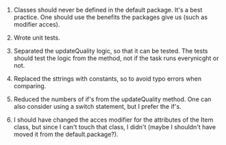 1. Classes should never be defined in the default package. It's a best practice. One should use the benefits the packages give us (such as modifier acces).

2. Wrote unit tests.

3. Separated the updateQuality logic, so that it can be tested. The tests should test the logic from the method, not if the task runs everynicght or not.

4. Replaced the sttrings with constants, so to avoid typo errors when comparing.

5. Reduced the numbers of if's from the updateQuality method. One can also consider using a switch statement, but I prefer the if's.

6. I should have changed the acces modifier for the attributes of the Item class, but since I can't touch that class, I didn't (maybe I shouldn't have moved it from the default.package?).


